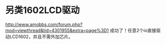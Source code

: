 # 另类1602LCD驱动

http://www.amobbs.com/forum.php?mod=viewthread&tid=4301955&extra=page%3D1 成功了！任意2个io直接驱动LCD1602，并且不需外加芯片。